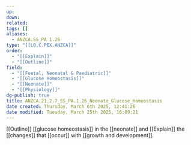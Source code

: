 ```yaml
---
up: 
down: 
related: 
tags: []
aliases:
  - ANZCA.SS_PA 1.26
type: "[[LO.C.PEX.ANZCA]]"
order:
  - "[[Explain]]"
  - "[[Outline]]"
field:
  - "[[Foetal, Neonatal & Paediatric]]"
  - "[[Glucose Homeostasis]]"
  - "[[Neonate]]"
  - "[[Physiology]]"
dg-publish: true
title: ANZCA.21.2.7_SS_PA.1.26_Neonate_Glucose_Homeostasis
date created: Thursday, March 6th 2025, 12:41:26
date modified: Tuesday, March 25th 2025, 16:09:21
---
```


[[Outline]] [[glucose homeostasis]] in the [[neonate]] and [[Explain]] the [[changes]] that [[occur]] with [[growth and development]].
